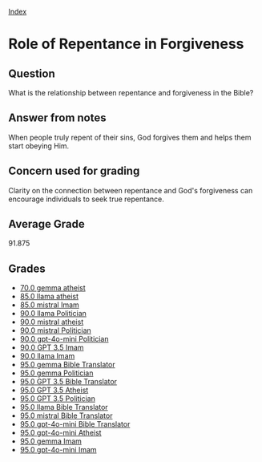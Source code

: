 
[Index](../../index.md)
# Role of Repentance in Forgiveness
## Question
What is the relationship between repentance and forgiveness in the Bible?

## Answer from notes
When people truly repent of their sins, God forgives them and helps them start obeying Him.

## Concern used for grading
Clarity on the connection between repentance and God's forgiveness can encourage individuals to seek true repentance.

## Average Grade
91.875

## Grades
 * [70.0 gemma atheist](../answers/gemma_atheist/Role_of_Repentance_in_Forgiveness.md)
 * [85.0 llama atheist](../answers/llama_atheist/Role_of_Repentance_in_Forgiveness.md)
 * [85.0 mistral Imam](../answers/mistral_Imam/Role_of_Repentance_in_Forgiveness.md)
 * [90.0 llama Politician](../answers/llama_Politician/Role_of_Repentance_in_Forgiveness.md)
 * [90.0 mistral atheist](../answers/mistral_atheist/Role_of_Repentance_in_Forgiveness.md)
 * [90.0 mistral Politician](../answers/mistral_Politician/Role_of_Repentance_in_Forgiveness.md)
 * [90.0 gpt-4o-mini Politician](../answers/gpt-4o-mini_Politician/Role_of_Repentance_in_Forgiveness.md)
 * [90.0 GPT 3.5 Imam](../answers/GPT_3.5_Imam/Role_of_Repentance_in_Forgiveness.md)
 * [90.0 llama Imam](../answers/llama_Imam/Role_of_Repentance_in_Forgiveness.md)
 * [95.0 gemma Bible Translator](../answers/gemma_Bible_Translator/Role_of_Repentance_in_Forgiveness.md)
 * [95.0 gemma Politician](../answers/gemma_Politician/Role_of_Repentance_in_Forgiveness.md)
 * [95.0 GPT 3.5 Bible Translator](../answers/GPT_3.5_Bible_Translator/Role_of_Repentance_in_Forgiveness.md)
 * [95.0 GPT 3.5 Atheist](../answers/GPT_3.5_Atheist/Role_of_Repentance_in_Forgiveness.md)
 * [95.0 GPT 3.5 Politician](../answers/GPT_3.5_Politician/Role_of_Repentance_in_Forgiveness.md)
 * [95.0 llama Bible Translator](../answers/llama_Bible_Translator/Role_of_Repentance_in_Forgiveness.md)
 * [95.0 mistral Bible Translator](../answers/mistral_Bible_Translator/Role_of_Repentance_in_Forgiveness.md)
 * [95.0 gpt-4o-mini Bible Translator](../answers/gpt-4o-mini_Bible_Translator/Role_of_Repentance_in_Forgiveness.md)
 * [95.0 gpt-4o-mini Atheist](../answers/gpt-4o-mini_Atheist/Role_of_Repentance_in_Forgiveness.md)
 * [95.0 gemma Imam](../answers/gemma_Imam/Role_of_Repentance_in_Forgiveness.md)
 * [95.0 gpt-4o-mini Imam](../answers/gpt-4o-mini_Imam/Role_of_Repentance_in_Forgiveness.md)
